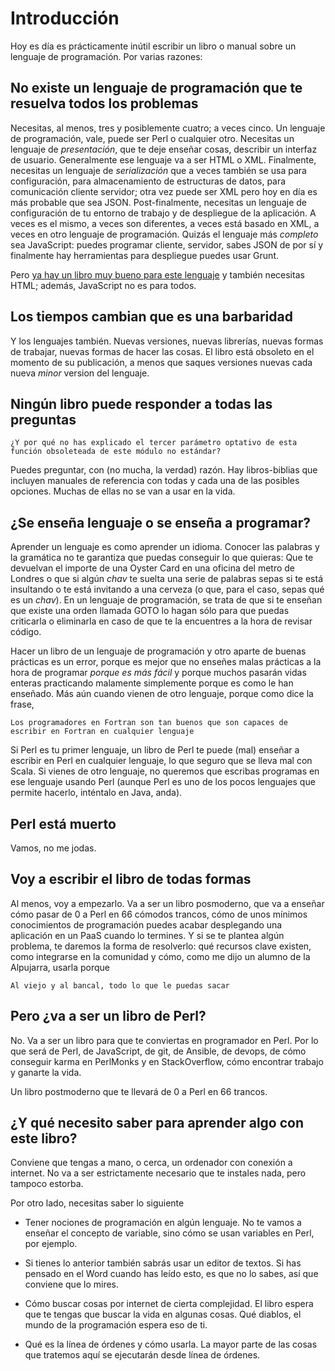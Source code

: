 # Introducción

Hoy es día es prácticamente inútil escribir un libro o manual sobre un
lenguaje de programación. Por varias razones:


## No existe un lenguaje de programación que te resuelva todos los problemas

Necesitas, al menos, tres y posiblemente cuatro; a veces cinco. Un
lenguaje de programación, vale, puede ser Perl o cualquier
otro. Necesitas un lenguaje de *presentación*, que te deje enseñar
cosas, describir un interfaz de usuario. Generalmente ese lenguaje va
a ser HTML o XML. Finalmente, necesitas un lenguaje de
*serialización* que a veces también se usa para configuración, para
almacenamiento de estructuras de datos, para comunicación cliente
servidor; otra vez puede ser XML pero hoy en día es más probable que
sea JSON. Post-finalmente, necesitas un lenguaje de configuración de
tu entorno de trabajo y de despliegue de la aplicación. A veces es el
mismo, a veces son diferentes, a veces está basado en XML, a veces en
otro lenguaje de programación. Quizás el lenguaje más *completo* sea JavaScript: puedes programar
cliente, servidor, sabes JSON de por sí y finalmente hay herramientas
para despliegue puedes usar Grunt. 

Pero
[ya hay un libro muy bueno para este lenguaje](https://www.amazon.es/dp/B00HXL8QA0?tag=atalaya-21&camp=3634&creative=24822&linkCode=as4&creativeASIN=B00HXL8QA0&adid=1PYDB8XAK25KHARWW369&)
y también necesitas HTML; además, JavaScript no es para todos. 

## Los tiempos cambian que es una barbaridad

Y los lenguajes también. Nuevas versiones, nuevas librerías, nuevas
formas de trabajar, nuevas formas de hacer las cosas. El libro está
obsoleto en el momento de su publicación, a menos que saques versiones
nuevas cada nueva *minor* version del lenguaje.

## Ningún libro puede responder a todas las preguntas

```
¿Y por qué no has explicado el tercer parámetro optativo de esta
función obsoleteada de este módulo no estándar?
```

Puedes preguntar, con (no mucha, la verdad) razón. Hay libros-biblias
que incluyen manuales de referencia con todas y cada una de las
posibles opciones. Muchas de ellas no se van a usar en la vida. 

## ¿Se enseña lenguaje o se enseña a programar?

Aprender un lenguaje es como aprender un idioma. Conocer las palabras
y la gramática no te garantiza que puedas conseguir lo que quieras:
Que te devuelvan el importe de una Oyster Card en una oficina del
metro de Londres o que si algún *chav* te suelta una serie de palabras
sepas si te está insultando o te está invitando a una cerveza (o que,
para el caso, sepas qué es un *chav*). En un lenguaje de programación,
se trata de que si te enseñan que existe una orden llamada GOTO lo
hagan sólo para que puedas criticarla o eliminarla en caso de que te
la encuentres a la hora de revisar código. 

Hacer un libro de un lenguaje de programación y otro aparte de buenas
prácticas es un error, porque es mejor que no enseñes malas prácticas
a la hora de programar *porque es más fácil* y porque muchos pasarán
vidas enteras practicando malamente simplemente porque es como le han
enseñado. Más aún cuando vienen de otro lenguaje, porque como dice la
frase,

```
Los programadores en Fortran son tan buenos que son capaces de
escribir en Fortran en cualquier lenguaje
```

Si Perl es tu primer lenguaje, un libro de Perl te puede (mal) enseñar
a escribir en Perl en cualquier lenguaje, lo que seguro que se lleva
mal con Scala. Si vienes de otro lenguaje, no queremos que escribas
programas en ese lenguaje usando Perl (aunque Perl es uno de los pocos
lenguajes que permite hacerlo, inténtalo en Java, anda).

## Perl está muerto

Vamos, no me jodas.

## Voy a escribir el libro de todas formas

Al menos, voy a empezarlo. Va a ser un libro posmoderno, que va a
enseñar cómo pasar de 0 a Perl en 66 cómodos trancos, cómo de unos
mínimos conocimientos de programación puedes acabar desplegando una
aplicación en un PaaS cuando lo termines. Y si se te plantea algún
problema, te daremos la forma de resolverlo: qué recursos clave
existen, como integrarse en la comunidad y cómo, como me dijo un
alumno de la Alpujarra, usarla porque 

```
Al viejo y al bancal, todo lo que le puedas sacar
```

## Pero ¿va a ser un libro de Perl?

No. Va a ser un libro para que te conviertas en programador en
Perl. Por lo que será de Perl, de JavaScript, de git, de Ansible, de
devops, de cómo conseguir karma en PerlMonks y en StackOverflow, cómo
encontrar trabajo y ganarte la vida. 

Un libro postmoderno que te llevará de 0 a Perl en 66 trancos. 

## ¿Y qué necesito saber para aprender algo con este libro?

Conviene que tengas a mano, o cerca, un ordenador con
conexión a internet. No va a ser estrictamente necesario que te
instales nada, pero tampoco estorba.

Por otro lado, necesitas saber lo siguiente

- Tener nociones de programación en algún lenguaje. No te vamos a
  enseñar el concepto de variable, sino cómo se usan variables en
  Perl, por ejemplo. 
  
- Si tienes lo anterior también sabrás usar un editor de textos. Si
  has pensado en el Word cuando has leído esto, es que no lo sabes,
  así que conviene que lo mires.
  
- Cómo buscar cosas por internet de cierta complejidad. El libro
  espera que te tengas que buscar la vida en algunas cosas. Qué
  diablos, el mundo de la programación espera eso de ti.
  
- Qué es la línea de órdenes y cómo usarla. La mayor parte de las
  cosas que tratemos aquí se ejecutarán desde línea de órdenes.
